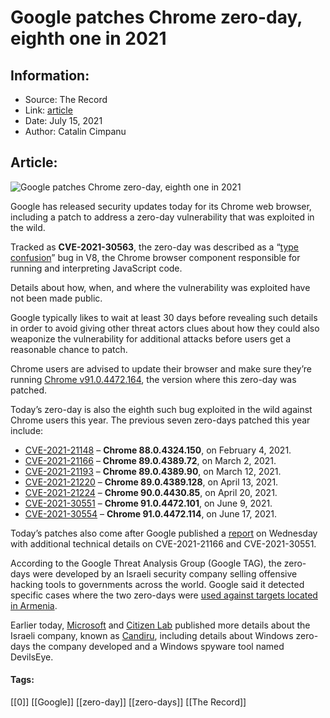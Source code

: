 # Google patches Chrome zero-day, eighth one in 2021
### 

## Information:
+ Source: The Record
+ Link: [article](https://therecord.media/google-patches-chrome-zero-day-eighth-one-in-2021/)
+ Date: July 15, 2021
+ Author: Catalin Cimpanu


## Article:
![Google patches Chrome zero-day, eighth one in 2021](https://therecord.media/wp-content/uploads/2021/06/Google-Chrome-1-e1625488472661.jpg)

Google has released security updates today for its Chrome web browser, including a patch to address a zero-day vulnerability that was exploited in the wild.


Tracked as **CVE-2021-30563**, the zero-day was described as a “[type confusion](https://cwe.mitre.org/data/definitions/843.html)” bug in V8, the Chrome browser component responsible for running and interpreting JavaScript code.


Details about how, when, and where the vulnerability was exploited have not been made public.


Google typically likes to wait at least 30 days before revealing such details in order to avoid giving other threat actors clues about how they could also weaponize the vulnerability for additional attacks before users get a reasonable chance to patch.


Chrome users are advised to update their browser and make sure they’re running [Chrome v91.0.4472.164](https://chromereleases.googleblog.com/2021/07/stable-channel-update-for-desktop.html), the version where this zero-day was patched.


Today’s zero-day is also the eighth such bug exploited in the wild against Chrome users this year. The previous seven zero-days patched this year include:


* [CVE-2021-21148](https://chromereleases.googleblog.com/2021/02/stable-channel-update-for-desktop_4.html) – **Chrome 88.0.4324.150**, on February 4, 2021.
* [CVE-2021-21166](https://chromereleases.googleblog.com/2021/03/stable-channel-update-for-desktop.html) – **Chrome 89.0.4389.72**, on March 2, 2021.
* [CVE-2021-21193](https://chromereleases.googleblog.com/2021/03/stable-channel-update-for-desktop_12.html) – **Chrome 89.0.4389.90**, on March 12, 2021.
* [CVE-2021-21220](https://chromereleases.googleblog.com/2021/04/stable-channel-update-for-desktop.html) – **Chrome 89.0.4389.128**, on April 13, 2021.
* [CVE-2021-21224](https://chromereleases.googleblog.com/2021/04/stable-channel-update-for-desktop_20.html) – **Chrome 90.0.4430.85**, on April 20, 2021.
* [CVE-2021-30551](https://chromereleases.googleblog.com/2021/06/stable-channel-update-for-desktop.html) – **Chrome 91.0.4472.101**, on June 9, 2021.
* [CVE-2021-30554](https://chromereleases.googleblog.com/2021/06/stable-channel-update-for-desktop_17.html) – **Chrome 91.0.4472.114**, on June 17, 2021.


Today’s patches also come after Google published a [report](https://blog.google/threat-analysis-group/how-we-protect-users-0-day-attacks/) on Wednesday with additional technical details on CVE-2021-21166 and CVE-2021-30551.


According to the Google Threat Analysis Group (Google TAG), the zero-days were developed by an Israeli security company selling offensive hacking tools to governments across the world. Google said it detected specific cases where the two zero-days were [used against targets located in Armenia](https://therecord.media/google-three-recent-zero-days-have-been-used-against-armenian-targets/).


Earlier today, [Microsoft](https://www.microsoft.com/security/blog/2021/07/15/protecting-customers-from-a-private-sector-offensive-actor-using-0-day-exploits-and-devilstongue-malware/) and [Citizen Lab](https://citizenlab.ca/2021/07/hooking-candiru-another-mercenary-spyware-vendor-comes-into-focus/) published more details about the Israeli company, known as [Candiru](https://therecord.media/windows-spyware-and-zero-days-linked-to-prodigious-israeli-hack-for-hire-company/), including details about Windows zero-days the company developed and a Windows spyware tool named DevilsEye.





#### Tags:
[[0]] [[Google]] [[zero-day]] [[zero-days]] [[The Record]]
